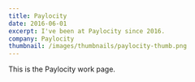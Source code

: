 ```yaml
---
title: Paylocity
date: 2016-06-01
excerpt: I've been at Paylocity since 2016.
company: Paylocity
thumbnail: /images/thumbnails/paylocity-thumb.png
---
```


This is the Paylocity work page.
